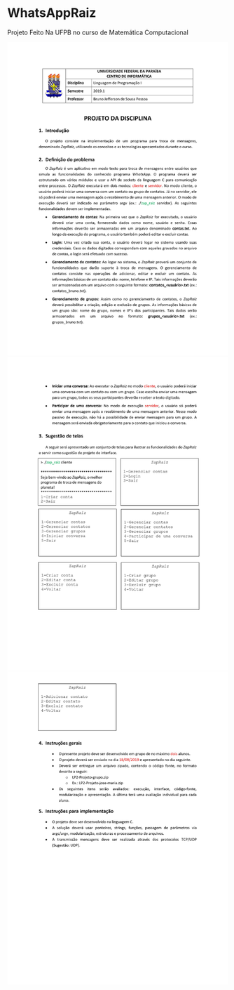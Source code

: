 # WhatsAppRaiz
Projeto Feito Na UFPB no curso de Matemática Computacional

<img src="Screeshots/0001.jpg" title="01">

<img src="Screeshots/0002.jpg" title="02">
 
<img src="Screeshots/0003.jpg" title="03">
